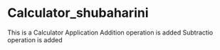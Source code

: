 # Calculator_shubaharini
This is a Calculator Application
Addition operation is added
Subtractio operation is added
